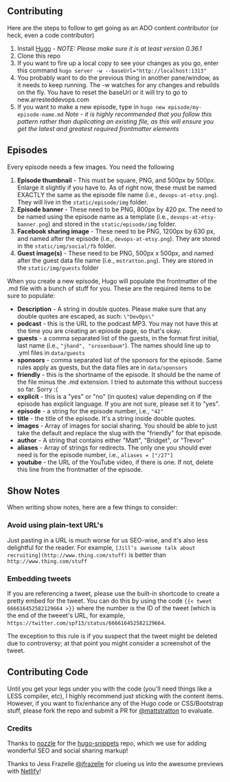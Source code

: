 ## Contributing

Here are the steps to follow to get going as an ADO content contributor (or heck, even a code contributor)

1. Install [Hugo](http://gohugo.io) - *NOTE: Please make sure it is at least version 0.36.1*
2. Clone this repo
3. If you want to fire up a local copy to see your changes as you go, enter this command `hugo server -w --baseUrl="http://localhost:1313"`
4. You probably want to do the previous thing in another pane/window, as it needs to keep running. The -w watches for any changes and rebuilds on the fly. You have to reset the baseUrl or it will try to go to new.arresteddevops.com
5. If you want to make a new episode, type in `hugo new episode/my-episode-name.md` *Note - it is highly recommended that you follow this pattern rather than duplicating an existing file, as this will ensure you get the latest and greatest required frontmatter elements*

## Episodes

Every episode needs a few images. You need the following

1. **Episode thumbnail** - This must be square, PNG, and 500px by 500px. Enlarge it slightly if you have to. As of right now, these must be named EXACTLY the same as the episode file name (i.e., `devops-at-etsy.png`). They will live in the `static/episode/img` folder.
2. **Episode banner** - These need to be PNG, 800px by 420 px. The need to be named using the episode name as a template (i.e., `devops-at-etsy-banner.png`) and stored in the `static/episode/img` folder.
3. **Facebook sharing image** - These need to be PNG, 1200px by 630 px, and named after the episode (i.e., `devops-at-etsy.png`). They are stored in the `static/img/social/fb` folder.
4. **Guest image(s)** - These need to be PNG, 500px x 500px, and named after the guest data file name (i.e., `mstratton.png`). They are stored in the `static/img/guests` folder

When you create a new episode, Hugo will populate the frontmatter of the .md file with a bunch of stuff for you. These are the required items to be sure to populate:
* **Description** - A string in double quotes. Please make sure that any double quotes are escaped, as such: `\"DevOps\"`
* **podcast** - this is the URL to the podcast MP3. You may not have this at the time you are creating an epiosde page, so that's okay.
* **guests** - a comma separated list of the guests, in the format first initial, last name (i.e., `"jhand", "srosenbaum"`). The names should line up to .yml files in `data/guests`
* **sponsors** - comma separated list of the sponsors for the episode. Same rules apply as guests, but the data files are in `data/sponsors`
* **friendly** - this is the shortname of the episode. It should be the name of the file minus the .md extension. I tried to automate this without success so far. Sorry :(
* **explicit** - this is a "yes" or "no" (in quotes) value depending on if the episode has explicit language. If you are not sure, please set it to "yes".
* **episode** - a string for the episode number, i.e., `"42"`
* **title** - the title of the episode. It's a string inside double quotes.
* **images** - Array of images for social sharing. You should be able to just take the default and replace the slug with the "friendly" for that episode.
* **author** - A string that contains either "Matt", "Bridget", or "Trevor"
* **aliases** - Array of strings for redirects. The only one you should ever need is for the episode number, i.e., `aliases = ["/27"]`
* **youtube** - the URL of the YouTube video, if there is one. If not, delete this line from the frontmatter of the episode.

## Show Notes

When writing show notes, here are a few things to consider:

### Avoid using plain-text URL's
Just pasting in a URL is much worse for us SEO-wise, and it's also less delightful for the reader. For example, `[Jill’s awesome talk about recruiting](http://www.thing.com/stuff)` is better than `http://www.thing.com/stuff`

### Embedding tweets
If you are referencing a tweet, please use the built-in shortcode to create a pretty embed for the tweet. You can do this by using the code `{{< tweet 666616452582129664 >}}` where the number is the ID of the tweet (which is the end of the tweeet's URL, for example, `https://twitter.com/spf13/status/666616452582129664`.

The exception to this rule is if you suspect that the tweet might be deleted due to controversy; at that point you might consider a screenshot of the tweet.

## Contributing Code

Until you get your legs under you with the code (you'll need things like a LESS compiler, etc), I highly recommend just sticking with the content items. However, if you want to fix/enhance any of the Hugo code or CSS/Bootstrap stuff, please fork the repo and submit a PR for [@mattstratton](https://github.com/mattstratton) to evaluate.


### Credits

Thanks to <a href = "https://github.com/nozzle">nozzle</a> for the <a href = "https://github.com/nozzle/hugo-snippets">hugo-snippets</a> repo, which we use for adding wonderful SEO and social sharing markup!

Thanks to Jess Frazelle [@jfrazelle](https://github.com/jfrazelle) for clueing us into the awesome previews with [Netlify](https://www.netlify.com)!
